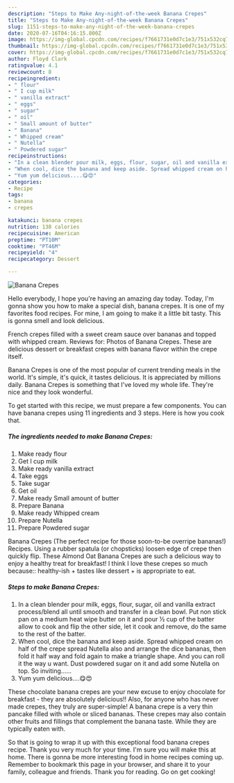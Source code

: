 ```yaml
---
description: "Steps to Make Any-night-of-the-week Banana Crepes"
title: "Steps to Make Any-night-of-the-week Banana Crepes"
slug: 1151-steps-to-make-any-night-of-the-week-banana-crepes
date: 2020-07-16T04:16:15.800Z
image: https://img-global.cpcdn.com/recipes/f7661731e0d7c1e3/751x532cq70/banana-crepes-recipe-main-photo.jpg
thumbnail: https://img-global.cpcdn.com/recipes/f7661731e0d7c1e3/751x532cq70/banana-crepes-recipe-main-photo.jpg
cover: https://img-global.cpcdn.com/recipes/f7661731e0d7c1e3/751x532cq70/banana-crepes-recipe-main-photo.jpg
author: Floyd Clark
ratingvalue: 4.1
reviewcount: 8
recipeingredient:
- " flour"
- " I cup milk"
- " vanilla extract"
- " eggs"
- " sugar"
- " oil"
- " Small amount of butter"
- " Banana"
- " Whipped cream"
- " Nutella"
- " Powdered sugar"
recipeinstructions:
- "In a clean blender pour milk, eggs, flour, sugar, oil and vanilla extract process/blend all until smooth and transfer in a clean bowl. Put non stick pan on a medium heat wipe butter on it and pour ½ cup of the batter allow to cook and flip the other side, let it cook and remove, do the same to the rest of the batter."
- "When cool, dice the banana and keep aside. Spread whipped cream on half of the crepe spread Nutella also and arrange the dice bananas, then fold it half way and fold again to make a triangle shape. And you can roll it the way u want. Dust powdered sugar on it and add some Nutella on top. So inviting......"
- "Yum yum delicious....😋😍"
categories:
- Recipe
tags:
- banana
- crepes

katakunci: banana crepes 
nutrition: 138 calories
recipecuisine: American
preptime: "PT10M"
cooktime: "PT46M"
recipeyield: "4"
recipecategory: Dessert

---
```



![Banana Crepes](https://img-global.cpcdn.com/recipes/f7661731e0d7c1e3/751x532cq70/banana-crepes-recipe-main-photo.jpg)

Hello everybody, I hope you're having an amazing day today. Today, I'm gonna show you how to make a special dish, banana crepes. It is one of my favorites food recipes. For mine, I am going to make it a little bit tasty. This is gonna smell and look delicious.

French crepes filled with a sweet cream sauce over bananas and topped with whipped cream. Reviews for: Photos of Banana Crepes. These are delicious dessert or breakfast crepes with banana flavor within the crepe itself.

Banana Crepes is one of the most popular of current trending meals in the world. It's simple, it's quick, it tastes delicious. It is appreciated by millions daily. Banana Crepes is something that I've loved my whole life. They're nice and they look wonderful.


To get started with this recipe, we must prepare a few components. You can have banana crepes using 11 ingredients and 3 steps. Here is how you cook that.

<!--inarticleads1-->

##### The ingredients needed to make Banana Crepes:

1. Make ready  flour
1. Get  I cup milk
1. Make ready  vanilla extract
1. Take  eggs
1. Take  sugar
1. Get  oil
1. Make ready  Small amount of butter
1. Prepare  Banana
1. Make ready  Whipped cream
1. Prepare  Nutella
1. Prepare  Powdered sugar


Banana Crepes (The perfect recipe for those soon-to-be overripe bananas!) Recipes. Using a rubber spatula (or chopsticks) loosen edge of crepe then quickly flip. These Almond Oat Banana Crepes are such a delicious way to enjoy a healthy treat for breakfast! I think I love these crepes so much because:: healthy-ish + tastes like dessert + is appropriate to eat. 

<!--inarticleads2-->

##### Steps to make Banana Crepes:

1. In a clean blender pour milk, eggs, flour, sugar, oil and vanilla extract process/blend all until smooth and transfer in a clean bowl. Put non stick pan on a medium heat wipe butter on it and pour ½ cup of the batter allow to cook and flip the other side, let it cook and remove, do the same to the rest of the batter.
1. When cool, dice the banana and keep aside. Spread whipped cream on half of the crepe spread Nutella also and arrange the dice bananas, then fold it half way and fold again to make a triangle shape. And you can roll it the way u want. Dust powdered sugar on it and add some Nutella on top. So inviting......
1. Yum yum delicious....😋😍


These chocolate banana crepes are your new excuse to enjoy chocolate for breakfast - they are absolutely delicious!! Also, for anyone who has never made crepes, they truly are super-simple! A banana crepe is a very thin pancake filled with whole or sliced bananas. These crepes may also contain other fruits and fillings that complement the banana taste. While they are typically eaten with. 

So that is going to wrap it up with this exceptional food banana crepes recipe. Thank you very much for your time. I'm sure you will make this at home. There is gonna be more interesting food in home recipes coming up. Remember to bookmark this page in your browser, and share it to your family, colleague and friends. Thank you for reading. Go on get cooking!
